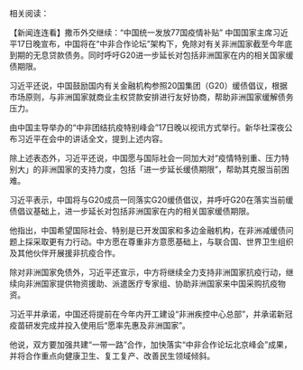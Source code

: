 相关阅读：

【新闻连连看】撒币外交继续：“中国统一发放77国疫情补贴” 中国国家主席习近平17日晚宣布，中国将在“中非合作论坛”架构下，免除对有关非洲国家截至今年底到期的无息贷款债务。同时呼吁G20进一步延长对包括非洲国家在内的相关国家缓债期限。

习近平还说，中国鼓励国内有关金融机构参照20国集团（G20）缓债倡议，根据市场原则，与非洲国家就商业主权贷款安排进行友好协商，帮助非洲国家缓解债务压力。

由中国主导举办的“中非团结抗疫特别峰会”17日晚以视讯方式举行。新华社深夜公布习近平在会中的讲话全文，提到上述内容。

除上述表态外，习近平还说，中国愿与国际社会一同加大对“疫情特别重、压力特别大」的非洲国家的支持力度，包括「进一步延长缓债期限”，帮助其克服当前困难。

习近平表示，中国将与G20成员一同落实G20缓债倡议，并呼吁G20在落实当前缓债倡议基础上，进一步延长对包括非洲国家在内的相关国家缓债期限。

他指出，中国希望国际社会、特别是已开发国家和多边金融机构，在非洲减缓债问题上採采取更有力行动。中方愿在尊重非方意愿基础上，与联合国、世界卫生组织及其他伙伴开展援非抗疫合作。

除对非洲国家免债外，习近平还宣示，中方将继续全力支持非洲国家抗疫行动，继续向非洲国家提供物资援助、派遣医疗专家组、协助非洲国家来中国采购抗疫物资。

习近平并承诺，中国还将提前在今年内开工建设“非洲疾控中心总部”，并承诺新冠疫苗研发完成并投入使用后“愿率先惠及非洲国家”。

他说，双方要加强共建“一带一路”合作，加快落实“中非合作论坛北京峰会”成果，并将合作重点向健康卫生、复工复产、改善民生领域倾斜。


